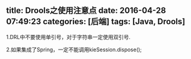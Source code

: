 title: Drools之使用注意点
date: 2016-04-28 07:49:23
categories: [后端]
tags: [Java, Drools]
---

1.DRL中不要使用单引号，对于字符串一定使用双引号.

2.如果集成了Spring，一定不能调用kieSession.dispose();
